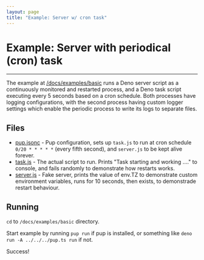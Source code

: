 ```yaml
---
layout: page
title: "Example: Server w/ cron task"
---
```


# Example: Server with periodical (cron) task

---

The example at [/docs/examples/basic](https://github.com/Hexagon/pup/tree/main/docs/examples/basic) runs a Deno server script as a continuously monitored and restarted process, and a Deno task script
executing every 5 seconds based on a cron schedule. Both processes have logging configurations, with the second process having custom logger settings which enable the periodic process to write its
logs to separate files.

## Files

- [pup.jsonc](https://github.com/Hexagon/pup/tree/main/docs/examples/basic/pup.jsonc) - Pup configuration, sets up `task.js` to run at cron schedule `0/20 * * * * *` (every fifth second), and
  `server.js` to be kept alive forever.
- [task.js](https://github.com/Hexagon/pup/tree/main/docs/examples/basic/task.js) - The actual script to run. Prints "Task starting and working ...." to console, and fails randomly to demonstrate how
  restarts works.
- [server.js](https://github.com/Hexagon/pup/tree/main/docs/examples/basic/task.js) - Fake server, prints the value of env.TZ to demonstrate custom environment variables, runs for 10 seconds, then
  exists, to demonstrade restart behaviour.

## Running

`cd` to `/docs/examples/basic` directory.

Start example by running `pup run` if pup is installed, or something like `deno run -A ../../../pup.ts run` if not.

Success!
